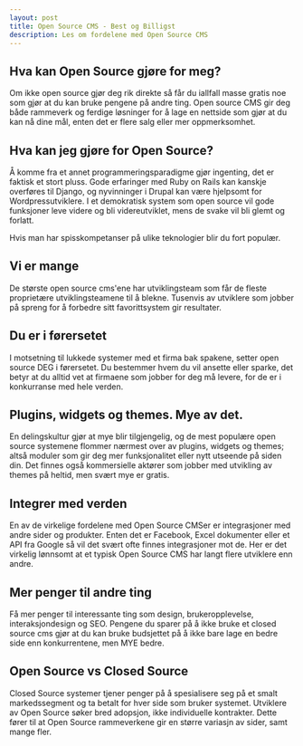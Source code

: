 ```yaml
---
layout: post
title: Open Source CMS - Best og Billigst
description: Les om fordelene med Open Source CMS
---
```


## Hva kan Open Source gjøre for meg?
Om ikke open source gjør deg rik direkte så får du iallfall masse gratis noe som gjør at du kan bruke pengene på andre ting. Open source CMS gir deg både rammeverk og ferdige løsninger for å lage en nettside som gjør at du kan nå dine mål, enten det er flere salg eller mer oppmerksomhet.

## Hva kan jeg gjøre for Open Source?
Å komme fra et annet programmeringsparadigme gjør ingenting, det er faktisk et stort pluss. Gode erfaringer med Ruby on Rails kan kanskje overføres til Django, og nyvinninger i Drupal kan være hjelpsomt for Wordpressutviklere. I et demokratisk system som open source vil gode funksjoner leve videre og bli videreutviklet, mens de svake vil bli glemt og forlatt.

Hvis man har spisskompetanser på ulike teknologier blir du fort populær. 

## Vi er mange
De største open source cms'ene har utviklingsteam som får de fleste proprietære utviklingsteamene til å blekne. Tusenvis av utviklere som jobber på spreng for å forbedre sitt favorittsystem gir resultater.

## Du er i førersetet
I motsetning til lukkede systemer med et firma bak spakene, setter open source DEG i førersetet. Du bestemmer hvem du vil ansette eller sparke, det betyr at du alltid vet at firmaene som jobber for deg må levere, for de er i konkurranse med hele verden.

## Plugins, widgets og themes. Mye av det.
En delingskultur gjør at mye blir tilgjengelig, og de mest populære open source systemene flommer nærmest over av plugins, widgets og themes; altså moduler som gir deg mer funksjonalitet eller nytt utseende på siden din. Det finnes også kommersielle aktører som jobber med utvikling av themes på heltid, men svært mye er gratis.

## Integrer med verden
En av de virkelige fordelene med Open Source CMSer er integrasjoner med andre sider og produkter. Enten det er Facebook, Excel dokumenter eller et API fra Google så vil det svært ofte finnes integrasjoner mot de. Her er det virkelig lønnsomt at et typisk Open Source CMS har langt flere utviklere enn andre.

## Mer penger til andre ting
Få mer penger til interessante ting som design, brukeropplevelse, interaksjondesign og SEO. Pengene du sparer på å ikke bruke et closed source cms gjør at du kan bruke budsjettet på å ikke bare lage en bedre side enn konkurrentene, men MYE bedre.

## Open Source vs Closed Source
Closed Source systemer tjener penger på å spesialisere seg på et smalt markedssegment og ta betalt for hver side som bruker systemet. Utviklere av Open Source søker bred adopsjon, ikke individuelle kontrakter. Dette fører til at Open Source rammeverkene gir en større variasjn av sider, samt mange fler.